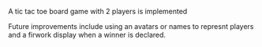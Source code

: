A tic tac toe board game with 2 players is implemented

Future improvements include using an avatars or names to represnt players and a firwork display when a winner is declared.